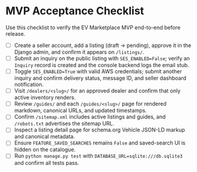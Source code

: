 # MVP Acceptance Checklist

Use this checklist to verify the EV Marketplace MVP end-to-end before release.

- [ ] Create a seller account, add a listing (draft → pending), approve it in the Django admin, and confirm it appears on `/listings/`.
- [ ] Submit an inquiry on the public listing with `SES_ENABLED=False`; verify an `Inquiry` record is created and the console backend logs the email stub.
- [ ] Toggle `SES_ENABLED=True` with valid AWS credentials; submit another inquiry and confirm delivery status, message ID, and seller dashboard notification.
- [ ] Visit `/dealers/<slug>/` for an approved dealer and confirm that only active inventory renders.
- [ ] Review `/guides/` and each `/guides/<slug>/` page for rendered markdown, canonical URLs, and updated timestamps.
- [ ] Confirm `/sitemap.xml` includes active listings and guides, and `/robots.txt` advertises the sitemap URL.
- [ ] Inspect a listing detail page for schema.org Vehicle JSON-LD markup and canonical metadata.
- [ ] Ensure `FEATURE_SAVED_SEARCHES` remains `False` and saved-search UI is hidden on the catalogue.
- [ ] Run `python manage.py test` with `DATABASE_URL=sqlite:///db.sqlite3` and confirm all tests pass.
